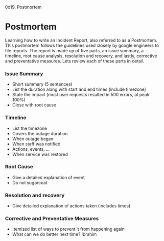 0x19. Postmortem

# Postmortem

Learning how to write an Incident Report, also referred to as a Postmortem. This postmortem follows the guidelines used closely by google engineers to file reports. The report is made up of five parts, an issue summary, a timeline, root cause analysis, resolution and recovery, and lastly, corrective and preventative measures. Lets review each of these parts in detail.

### Issue Summary

- Short summary (5 sentences)
- List the duration along with start and end times (include timezone)
- State the impact (most user requests resulted in 500 errors, at peak 100%)
- Close with root cause

### Timeline

- List the timezone
- Covers the outage duration
- When outage began
- When staff was notified
- Actions, events, …
- When service was restored

### Root Cause

- Give a detailed explanation of event
- Do not sugarcoat

### Resolution and recovery

- Give detailed explanation of actions taken (includes times)

### Corrective and Preventative Measures

- Itemized list of ways to prevent it from happening again
- What can we do better next time?
Ibrahim 
